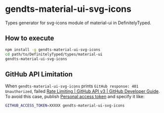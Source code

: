 # gendts-material-ui-svg-icons

Types generator for svg-icons module of material-ui in DefinitelyTyped.

## How to execute

```sh
npm install -g gendts-material-ui-svg-icons
cd path/to/DefinitelyTyped/types/material-ui
gendts-material-ui-svg-icons
```

## GitHub API Limitation

When `gendts-material-ui-svg-icons` prints `GitHub response: 401 Unauthorized`, failed [Rate Limiting | GitHub API v3 \| GitHub Developer Guide](https://developer.github.com/v3/#rate-limiting). To avoid this case, publish [Personal access token](https://github.com/settings/tokens) and specify it like:

```sh
GITHUB_ACCESS_TOKEN=XXXXX gendts-material-ui-svg-icons
```
